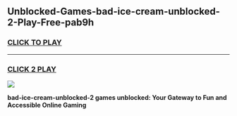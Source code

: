 
## Unblocked-Games-bad-ice-cream-unblocked-2-Play-Free-pab9h
<h3>
<a href="https://premium76.site?title=bad-ice-cream-unblocked-2&ref=20M">CLICK TO PLAY</a></h3>
<hr>

<h3>
<a href="https://premium76.site?title=bad-ice-cream-unblocked-2&ref=20M">CLICK 2 PLAY</a>
  
</h3>

<a href="https://premium76.site?title=bad-ice-cream-unblocked-2&ref=19M"><img src="https://clearcache.store/games.png"></a>


**bad-ice-cream-unblocked-2 games unblocked: Your Gateway to Fun and Accessible Online Gaming**
